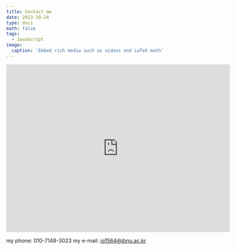 ```yaml
---
title: Contact me
date: 2023-10-24
type: docs
math: false
tags:
  - JavaScript
image:
  caption: 'Embed rich media such as videos and LaTeX math'
---
```


<iframe src="https://www.google.com/maps/embed?pb=!1m18!1m12!1m3!1d3155.486350690677!2d127.1273803!3d35.8468519!2m3!1f0!2f0!3f0!3m2!1i1024!2i768!4f13.1!3m3!1m2!1s0x35704234f197b33b%3A0x8e5b49dc6723a69a!2z7ZWc7Jq47Iuc6rSR7Ja0!5e0!3m2!1sko!2skr!4v1695975481780!5m2!1sko!2skr" width="600" height="450" style="border:0;" allowfullscreen="" loading="lazy" referrerpolicy="no-referrer-when-downgrade"></iframe>

my phone: 010-7148-3023
my e-mail: iq1564@jbnu.ac.kr

